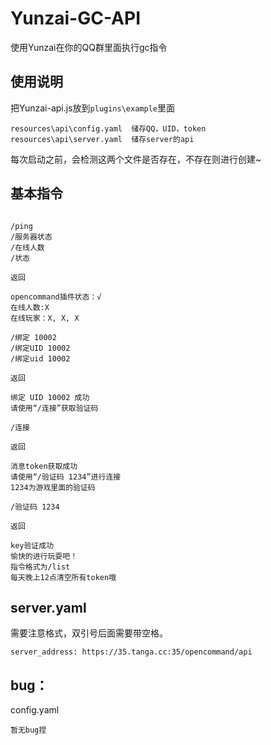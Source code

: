 # Yunzai-GC-API
 使用Yunzai在你的QQ群里面执行gc指令

## 使用说明
把Yunzai-api.js放到`plugins\example`里面
```
resources\api\config.yaml  储存QQ，UID，token
resources\api\server.yaml  储存server的api
```
每次启动之前，会检测这两个文件是否存在，不存在则进行创建~


## 基本指令
```

/ping
/服务器状态
/在线人数
/状态

返回

opencommand插件状态：√
在线人数:X
在线玩家：X, X, X
```

```
/绑定 10002
/绑定UID 10002
/绑定uid 10002

返回

绑定 UID 10002 成功
请使用“/连接”获取验证码
```

```
/连接

返回

消息token获取成功
请使用“/验证码 1234”进行连接
1234为游戏里面的验证码
```

```
/验证码 1234

返回

key验证成功
愉快的进行玩耍吧！
指令格式为/list
每天晚上12点清空所有token哦
```

## server.yaml
需要注意格式，双引号后面需要带空格。
```
server_address: https://35.tanga.cc:35/opencommand/api
````






## bug：

config.yaml

`
暂无bug捏
`

